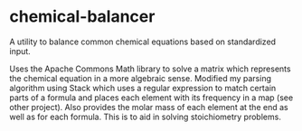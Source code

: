 # chemical-balancer
A utility to balance common chemical equations based on standardized input.

Uses the Apache Commons Math library to solve a matrix which represents the chemical equation in a more algebraic sense. 
Modified my parsing algorithm using Stack which uses a regular expression to match certain parts of a formula and places each element with its frequency in a map (see other project).
Also provides the molar mass of each element at the end as well as for each formula. This is to aid in solving stoichiometry problems.
